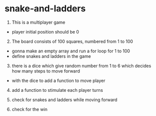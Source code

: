 # snake-and-ladders

1. This is a multiplayer game
- player initial position should be 0 

2. The board consists of 100 squares, numbered from 1 to 100
- gonna make an empty array and run a for loop for 1 to 100
- define snakes and ladders in the game

3. there is a dice which give random number from 1 to 6 which decides how many steps to move forward
- with the dice to add a function to move player 

4. add a function to stimulate each player turns

5. check for snakes and ladders while moving forward

6. check for the win 

